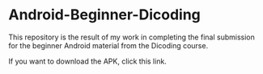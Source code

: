 # Android-Beginner-Dicoding
This repository is the result of my work in completing the final submission for the beginner Android material from the Dicoding course.

If you want to download the APK, click this link.

